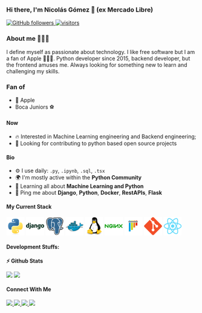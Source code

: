 ### Hi there, I'm Nicolás Gómez 👋 (ex Mercado Libre)

<p align="left">
  <!--
  <a href="https://leetcode.com/nicogomez/">
    <img src="https://cp-logo.vercel.app/leetcode/nicogomez" alt="Leet code rating" />
  </a>
  <a href="https://codeforces.com/profile/nicogomez.me">
    <img src="https://raw.githubusercontent.com/nicogomez/cf-stats/main/output/rating.svg" alt="Leet code rating" />
  </a>
  <a href="https://stackoverflow.com/users/7764913/nicolas-gomez">
    <img alt="Stack Overflow reputation" src="https://img.shields.io/stackexchange/stackoverflow/r/7764913?color=orange&label=reputation&logo=stackoverflow">
  </a>
  -->
  <a href="https://github.com/nicogomez?tab=followers">
    <img alt="GitHub followers" src="https://img.shields.io/github/followers/nicogomez?color=green&logo=github">
  </a>
  <a href="https://github.com/nicogomez/">
    <img src="https://komarev.com/ghpvc/?username=nicogomez" alt="visitors" />
  </a>
</p>

### About me 🙋🏻‍♂️
I define myself as passionate about technology. I like free software but I am a fan of Apple 👨🏻‍💻. Python developer since 2015, backend developer, but the frontend amuses me. Always looking for something new to learn and challenging my skills.

### Fan of
-  Apple
- Boca Juniors ⚽️

#### Now

<!-- - 🔭 I’m currently work at Mercado Libre as SSr Machine Learning Engineer -->
- :fire: Interested in Machine Learning engineering and Backend engineering;
- :calendar: Looking for contributing to python based open source projects

#### Bio

<!-- - 🏢 I'm currently working at **Cross Functional** like EXT Infineon -->
- ⚙️ I use daily: `.py`, `.ipynb`, `.sql`, `.tsx`
- 🌍 I'm mostly active within the **Python Community**
- 🌱 Learning all about **Machine Learning and Python**
- 💬 Ping me about **Django**, **Python**, **Docker**, **RestAPIs**, **Flask**
<!--
- 📫 Reach me: [twitter.com/sudiptob2](https://twitter.com/sudiptob2)
- 📝 Checkout my [Resume](files/resume.pdf).
-->

#### My Current Stack

<img height="48" src="img/python-original.svg" alt="python"> <img height="48" src="img/django-plain-wordmark.svg" alt="Django"> <img height="48" src="img/postgresql-original.svg" alt="postgress"> <img height="48" src="img/docker-original.svg" alt="Docker"> <img height="48" src="img/linux-original.svg" alt="linux"> <img height="48" src="img/nginx-original.svg" alt="nginx"> <img height="48" src="img/pytest-original.svg" alt="pytest"> <img height="48" src="img/git-original.svg" alt="git"> <img height="48" src="img/react-original.svg" alt="react">

#### Development Stuffs:

<b>⚡ Github Stats</b>
<p float="left">
<img height="180em" src="https://github-readme-stats.vercel.app/api?username=nicogomez&show_icons=true&hide_border=true&&count_private=true&include_all_commits=true" /> 
<img height="180em" src="https://github-readme-stats.vercel.app/api/top-langs/?username=nicogomez&show_icons=true&hide_border=true&layout=compact&langs_count=8"/>
</p>

<!--
<b>&#128200; Competitive Programming</b>
<p float="left">
<img height="273em" src="https://leetcard.jacoblin.cool/nicogomez?theme=light&font=Karma&ext=contest" />
<img height="280em" src="https://raw.githubusercontent.com/nicogomez/cf-stats/main/output/light_card.svg" />
</p>

#### Recent Activity

<p><b> &#9749; Latest Medium Blogs</b></p>

<a target="_blank" href="https://github-readme-medium-recent-article.vercel.app/medium/@sudiptob2/0"><img src="https://github-readme-medium-recent-article.vercel.app/medium/@sudiptob2/0" alt="Latest medium article">

<a target="_blank" href="https://github-readme-medium-recent-article.vercel.app/medium/@sudiptob2/1"><img src="https://github-readme-medium-recent-article.vercel.app/medium/@sudiptob2/1" alt="Latest medium article"> </a>
-->
#### Connect With Me

<p left="center">
<a href="https://twitter.com/nikopython">
  <img src="https://img.shields.io/badge/twitter-%231DA1F2.svg?&style=for-the-badge&logo=twitter&logoColor=white" height=25>
</a> 
<a href="https://www.linkedin.com/in/nico-gomez/">
  <img src="https://img.shields.io/badge/linkedin-%230077B5.svg?&style=for-the-badge&logo=linkedin&logoColor=white" height=25>
</a> 
<a href="https://medium.com/@nicogomez">
  <img src="https://img.shields.io/badge/Medium-12100E?style=for-the-badge&logo=medium&logoColor=white" height=25>
</a>
<a href="mailto:nicolasdanielgomez@gmail.com">
  <img src="	https://img.shields.io/badge/Gmail-D14836?style=for-the-badge&logo=gmail&logoColor=white" height=25>
</a>
</p>




<!--
**nicogomez/nicogomez** is a ✨ _special_ ✨ repository because its `README.md` (this file) appears on your GitHub profile.

Here are some ideas to get you started:

- 🔭 I’m currently working on ...
- 🌱 I’m currently learning ...
- 👯 I’m looking to collaborate on ...
- 🤔 I’m looking for help with ...
- 💬 Ask me about ...
- 📫 How to reach me: ...
- 😄 Pronouns: ...
- ⚡ Fun fact: ...
-->
